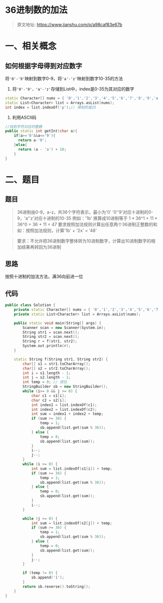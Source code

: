 # 36进制数的加法

> 原文地址: https://www.jianshu.com/p/a98caf83e67b

# 一、相关概念

## 如何根据字母得到对应数字

将`'0'-'9'`映射到数字0-9，将`'a'-'z'`映射到数字10-35的方法

1. 将`'0'-'9'，'a'-'z'`存储到List中，index是0-35为其对应的数字

```cpp
static Character[] nums = { '0','1','2','3','4','5','6','7','8','9','a','b','c','d','e','f','g','h','i','j','k','l','m','n','o','p','q','r','s','t','u','v','w','x','y','z' };
static List<Character> list = Arrays.asList(nums);
int index = list.indexOf('p');// 得到的是25
```

1. 利用ASCII码

```cpp
//找到字符对应的整数
public static int getInt(char a){
    if(a>='0'&&a<='9'){
      return a-'0';
    }else{
      return (a - 'a') + 10;
    }
}
```

# 二、题目

## 题目

> 36进制由0-9，a-z，共36个字符表示，最小为'0'
> '0''9'对应十进制的0-9，'a''z'对应十进制的10-35
> 例如：'1b' 换算成10进制等于 1 * 36^1 + 11 * 36^0 = 36 + 11 = 47
> 要求按照加法规则计算出任意两个36进制正整数的和
> 如：按照加法规则，计算'1b' + '2x' = '48'

> 要求：不允许把36进制数字整体转为10进制数字，计算出10进制数字的相加结果再转回为36进制

## 思路

按照十进制的加法方法，满36向前进一位

## 代码

```cpp
public class Solution {
    private static Character[] nums = { '0','1','2','3','4','5','6','7','8','9','a','b','c','d','e','f','g','h','i','j','k','l','m','n','o','p','q','r','s','t','u','v','w','x','y','z' };
    private static List<Character> list = Arrays.asList(nums);

    public static void main(String[] args) {
        Scanner scan = new Scanner(System.in);
        String str1 = scan.next();
        String str2 = scan.next();
        String r = f(str1, str2);
        System.out.println(r);
    }

    static String f(String str1, String str2) {
        char[] s1 = str1.toCharArray();
        char[] s2 = str2.toCharArray();
        int i = s1.length - 1;
        int j = s2.length - 1;
        int temp = 0; // 进位
        StringBuilder sb = new StringBuilder();
        while (i>= 0 && j >= 0) {
            char c1 = s1[i];
            char c2 = s2[i];
            int index1 = list.indexOf(c1);
            int index2 = list.indexOf(c2);
            int sum = index1 + index2 + temp;
            if (sum >= 36) {
                temp = 1;
                sb.append(list.get(sum % 36));
            } else {
                temp = 0;
                sb.append(list.get(sum));
            }
            i--;
            j--;
        }
        while (i >= 0) {
            int sum = list.indexOf(s1[i]) + temp;
            if (sum >= 36) {
                temp = 1;
                sb.append(list.get(sum % 36));
            } else {
                temp = 0;
                sb.append(list.get(sum));
            }
            i--;
        }

        while (j >= 0) {
            int sum = list.indexOf(s2[j]) + temp;
            if (sum >= 36) {
                temp = 1;
                sb.append(list.get(sum % 36));
            } else {
                temp = 0;
                sb.append(list.get(sum));
            }
            j--;
        }

        if (temp != 0) {
            sb.append('1');
        }
        return sb.reverse().toString();
    }
}
```
